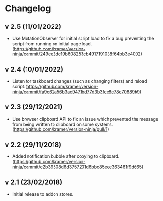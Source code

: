 # Changelog

## v 2.5 (11/01/2022)
* Use MutationObserver for initial script load to fix a bug preventing the script from running on initial page load. (https://github.com/kramer/version-ninja/commit/249ee2dc19b608253cb4917191038f64bb3e4002)

## v 2.4 (10/01/2022)
* Listen for taskboard changes (such as changing filters) and reload script.(https://github.com/kramer/version-ninja/commit/fa9c62a56b3ac9471bd77d3b3fee8c78e70889b9)

## v 2.3 (29/12/2021)
* Use browser clipboard API to fix an issue which prevented the message from being written to clipboard on some systems. (https://github.com/kramer/version-ninja/pull/1)

## v 2.2 (29/11/2018)
* Added notification bubble after copying to clipboard. (https://github.com/kramer/version-ninja/commit/c2b39308d6d3757201d6bbc85eee363461f9d665)

## v 2.1 (23/02/2018)
* Initial release to addon stores.

